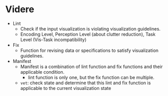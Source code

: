 # Videre

- Lint
  - Check if the input visualization is violating visualization guidelines.
  - Encoding Level, Perception Level (about clutter reduction), Task Level
    (Vis-Task incompatibility)
- Fix
  - Function for revising data or specifications to satisfy visualization
    guidelines.
- Manifest
  - Manifest is a combination of lint function and fix functions and their
    applicable condition.
    - lint function is only one, but the fix function can be multiple.
  - `vet`: check state and determine that this lint and fix function is
    applicable to the current visualization state
